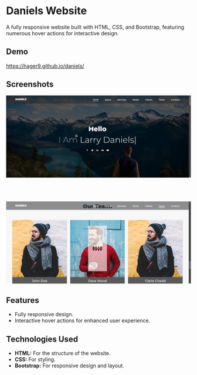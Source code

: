 # Daniels Website
A fully responsive website built with HTML, CSS, and Bootstrap, featuring numerous hover actions for interactive design.

## Demo 
  https://hager9.github.io/daniels/

## Screenshots
![Page](https://github.com/hager9/daniels/blob/main/Screenshot%202024-10-10%20180339.png)

<br>
<br>

![Page](https://github.com/hager9/daniels/blob/main/Screenshot%202024-10-10%20180438.png)

## Features
- Fully responsive design.
- Interactive hover actions for enhanced user experience.


## Technologies Used
- **HTML:** For the structure of the website.
- **CSS:** For styling.
- **Bootstrap:** For responsive design and layout.
